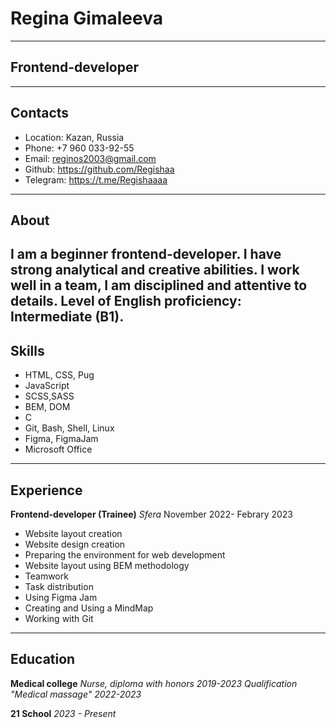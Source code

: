 # Regina Gimaleeva
---------------------
## Frontend-developer
---------------------
## Contacts
- Location: Kazan, Russia
- Phone: +7 960 033-92-55
- Email: reginos2003@gmail.com
- Github: https://github.com/Regishaa
- Telegram: https://t.me/Regishaaaa
----------------------
## About
I am a beginner frontend-developer. I have strong analytical and creative abilities. I work well in a team, I am disciplined and attentive to details.
Level of English proficiency: Intermediate (B1).
----------------------
## Skills
- HTML, CSS, Pug
- JavaScript
- SCSS,SASS
- BEM, DOM
- C
- Git, Bash, Shell, Linux
- Figma, FigmaJam
- Microsoft Office
----------------------
## Experience
**Frontend-developer (Trainee)**
*Sfera*
November 2022- Febrary 2023
- Website layout creation
- Website design creation
- Preparing the environment for web development
- Website layout using BEM methodology
- Teamwork
- Task distribution
- Using Figma Jam
- Creating and Using a MindMap
- Working with Git
-----------------------
## Education 
**Medical college**
*Nurse, diploma with honors*
*2019-2023*
*Qualification "Medical massage"*
*2022-2023*

**21 School**
*2023 - Present*


